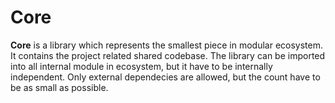 # Core

**Core** is a library which represents the smallest piece in modular ecosystem. It contains the project related shared codebase. The library can be imported into all internal module in ecosystem, but it have to be internally independent. Only external dependecies are allowed, but the count have to be as small as possible.
